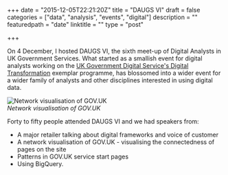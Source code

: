 +++
date = "2015-12-05T22:21:20Z"
title = "DAUGS VI"
draft = false
categories = ["data", "analysis", "events", "digital"]
description = ""
featuredpath = "date"
linktitle = ""
type = "post"

+++

On 4 December, I hosted DAUGS VI, the sixth meet-up of Digital Analysts in UK Government Services. What started as a smallish event for digital analysts working on the [UK Government Digital Service's Digital Transformation](https://www.gov.uk/transformation "UK Government Digital Service's Digital Transformation") exemplar programme, has blossomed into a wider event for a wider family of analysts and other disciplines interested in using digital data.

![Network visualisation of GOV.UK](https://res.cloudinary.com/df1mif8sk/image/upload/v1483137742/hugo/Network_vis_sk765c.jpg)<br>
_Network visualisation of GOV.UK_

Forty to fifty people attended DAUGS VI and we had speakers from:

* A major retailer talking about digital frameworks and voice of customer
* A network visualisation of GOV.UK - visualising the connectedness of pages on the site
* Patterns in GOV.UK service start pages
* Using BigQuery.
